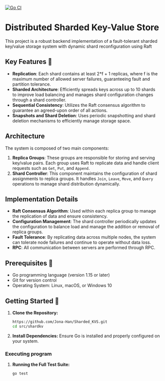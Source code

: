 [![Go CI](https://github.com/Jona-Han/Sharded_KVS/actions/workflows/ci.yml/badge.svg)](https://github.com/Jona-Han/Sharded_KVS/actions/workflows/ci.yml)

# Distributed Sharded Key-Value Store

This project is a robust backend implementation of a fault-tolerant sharded key/value storage system with dynamic shard reconfiguration using Raft

## Key Features 🌟
- **Replication**: Each shard contains at least 2*f + 1 replicas, where f is the maximum number of allowed server failures, guaranteeing fault and partition tolerance.
- **Sharded Architecture**: Efficiently spreads keys across up to 10 shards to improve load balancing and manages shard configuration changes through a shard controller.
- **Sequential Consistency**: Utilizes the Raft consensus algorithm to guarantee an agreed-upon order of all actions.
- **Snapshots and Shard Deletion**: Uses periodic snapshotting and shard deletion mechanisms to efficiently manage storage space.


## Architecture

The system is composed of two main components:

1. **Replica Groups**: These groups are responsible for storing and serving key/value pairs. Each group uses Raft to replicate data and handle client requests such as `Get`, `Put`, and `Append`.
2. **Shard Controller**: This component maintains the configuration of shard assignments to replica groups. It handles `Join`, `Leave`, `Move`, and `Query` operations to manage shard distribution dynamically.

## Implementation Details

- **Raft Consensus Algorithm**: Used within each replica group to manage the replication of data and ensure consistency.
- **Configuration Management**: The shard controller periodically updates the configuration to balance load and manage the addition or removal of replica groups.
- **Fault Tolerance**: By replicating data across multiple nodes, the system can tolerate node failures and continue to operate without data loss.
- **RPC**: All communication between servers are performed through RPC.

## Prerequisites 📝
* Go programming language (version 1.15 or later)
* Git for version control
* Operating System: Linux, macOS, or Windows 10
  
## Getting Started 🚀

1. **Clone the Repository:**
    ```sh
    https://github.com/Jona-Han/Sharded_KVS.git
    cd src/shardkv
    ```

2. **Install Dependencies:**
    Ensure Go is installed and properly configured on your system.

### Executing program
1. **Running the Full Test Suite:**
    ```sh
    go test
    ```


